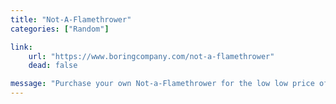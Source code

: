 ```yaml
---
title: "Not-A-Flamethrower"
categories: ["Random"]

link:
    url: "https://www.boringcompany.com/not-a-flamethrower"
    dead: false

message: "Purchase your own Not-a-Flamethrower for the low low price of $Not Available!"
---
```

